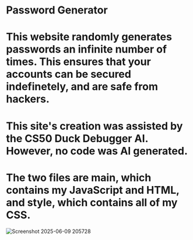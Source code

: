# Password Generator
# This website randomly generates passwords an infinite number of times. This ensures that your accounts can be secured indefinetely, and are safe from hackers.
# This site's creation was assisted by the CS50 Duck Debugger AI. However, no code was AI generated.
# The two files are main, which contains my JavaScript and HTML, and style, which contains all of my CSS.
![Screenshot 2025-06-09 205728](https://github.com/user-attachments/assets/e969416c-0c71-4983-8af1-de82557a1de6)

